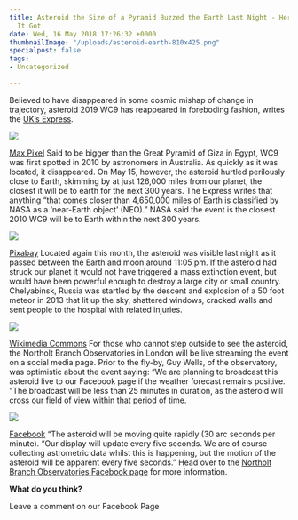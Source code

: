 ```yaml
---
title: Asteroid the Size of a Pyramid Buzzed the Earth Last Night - Here's How Close
  It Got
date: Wed, 16 May 2018 17:26:32 +0000
thumbnailImage: "/uploads/asteroid-earth-810x425.png"
specialpost: false
tags:
- Uncategorized

---
```

Believed to have disappeared in some cosmic mishap of change in trajectory, asteroid 2019 WC9 has reappeared in foreboding fashion, writes the [UK’s Express](https://www.express.co.uk/news/science/959515/asteroid-nasa-near-earth-object-how-to-watch-asteroid-2010-wc9-chelyabinsk). 

![](http://newsattorneys.staging.wpengine.com/wp-content/uploads/2018/05/asteroid-earth-max-pixel-1024x576.jpg) 

[Max Pixel](https://www.maxpixel.net/Earth-Blender-Armageddon-3d-Asteroid-Apocalypse-2104385) Said to be bigger than the Great Pyramid of Giza in Egypt, WC9 was first spotted in 2010 by astronomers in Australia. As quickly as it was located, it disappeared. On May 15, however, the asteroid hurtled perilously close to Earth, skimming by at just 126,000 miles from our planet, the closest it will be to earth for the next 300 years. The Express writes that anything “that comes closer than 4,650,000 miles of Earth is classified by NASA as a ‘near-Earth object’ (NEO).” NASA said the event is the closest 2010 WC9 will be to Earth within the next 300 years. 

![](http://newsattorneys.staging.wpengine.com/wp-content/uploads/2018/05/comet-1024x576.jpg) 

[Pixabay](https://pixabay.com/en/space-stars-comet-astronomy-1486556/) Located again this month, the asteroid was visible last night as it passed between the Earth and moon around 11:05 pm. If the asteroid had struck our planet it would not have triggered a mass extinction event, but would have been powerful enough to destroy a large city or small country. Chelyabinsk, Russia was startled by the descent and explosion of a 50 foot meteor in 2013 that lit up the sky, shattered windows, cracked walls and sent people to the hospital with related injuries. 

![](http://newsattorneys.staging.wpengine.com/wp-content/uploads/2018/05/Planetoid_crashing_into_primordial_Earth-1024x775.jpg) 

[Wikimedia Commons](https://commons.wikimedia.org/wiki/File:Planetoid_crashing_into_primordial_Earth.jpg) For those who cannot step outside to see the asteroid, the Northolt Branch Observatories in London will be live streaming the event on a social media page. Prior to the fly-by, Guy Wells, of the observatory, was optimistic about the event saying: “We are planning to broadcast this asteroid live to our Facebook page if the weather forecast remains positive. “The broadcast will be less than 25 minutes in duration, as the asteroid will cross our field of view within that period of time. 

![](http://newsattorneys.staging.wpengine.com/wp-content/uploads/2018/05/asteroid-livestream.jpg)

 [Facebook](https://www.facebook.com/NBObservatories/) “The asteroid will be moving quite rapidly (30 arc seconds per minute). “Our display will update every five seconds. We are of course collecting astrometric data whilst this is happening, but the motion of the asteroid will be apparent every five seconds.” Head over to the [Northolt Branch Observatories Facebook page](https://www.facebook.com/NBObservatories/) for more information.

**What do you think?**

Leave a comment on our Facebook Page